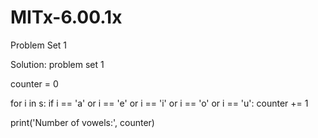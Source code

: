 # MITx-6.00.1x
Problem Set 1 



Solution: problem set 1 


counter = 0

for i in s:
    if i == 'a' or i == 'e' or i == 'i' or i == 'o' or i == 'u':
        counter += 1

print('Number of vowels:', counter)
